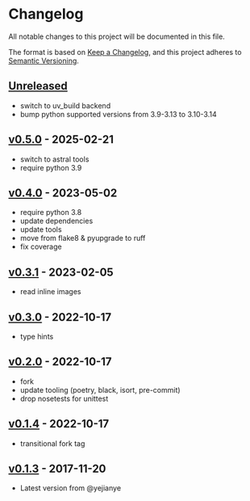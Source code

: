 # Changelog

All notable changes to this project will be documented in this file.

The format is based on [Keep a Changelog](https://keepachangelog.com/en/1.0.0/),
and this project adheres to [Semantic Versioning](https://semver.org/spec/v2.0.0.html).

## [Unreleased]

- switch to uv_build backend
- bump python supported versions from 3.9-3.13 to 3.10-3.14

## [v0.5.0] - 2025-02-21

- switch to astral tools
- require python 3.9

## [v0.4.0] - 2023-05-02

- require python 3.8
- update dependencies
- update tools
- move from flake8 & pyupgrade to ruff
- fix coverage

## [v0.3.1] - 2023-02-05

- read inline images

## [v0.3.0] - 2022-10-17

- type hints

## [v0.2.0] - 2022-10-17

- fork
- update tooling (poetry, black, isort, pre-commit)
- drop nosetests for unittest

## [v0.1.4] - 2022-10-17

- transitional fork tag

## [v0.1.3] - 2017-11-20

- Latest version from @yejianye

[Unreleased]: https://github.com/nim65s/nmdmail/compare/v0.5.0...main
[v0.5.0]: https://github.com/nim65s/nmdmail/compare/v0.4.0...v0.5.0
[v0.4.0]: https://github.com/nim65s/nmdmail/compare/v0.3.1...v0.4.0
[v0.3.1]: https://github.com/nim65s/nmdmail/compare/v0.3.0...v0.3.1
[v0.3.0]: https://github.com/nim65s/nmdmail/compare/v0.2.0...v0.3.0
[v0.2.0]: https://github.com/nim65s/nmdmail/compare/v0.1.4...v0.2.0
[v0.1.4]: https://github.com/nim65s/nmdmail/releases/tag/v0.1.4
[v0.1.3]: https://github.com/yejianye/mdmail
